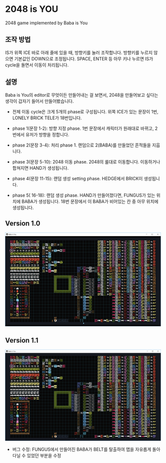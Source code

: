 # 2048 is YOU
2048 game implemented by Baba is You

## 조작 방법
IS가 위쪽 ICE 바로 아래 줄에 있을 때, 방향키를 눌러 조작합니다. 방향키를 누르지 않으면 기본값인 DOWN으로 조정됩니다. SPACE, ENTER 등 아무 키나 누르면 IS가 cycle을 돌면서 이동이 처리됩니다.

## 설명
Baba is You의 editor로 무엇이든 만들어내는 걸 보면서, 2048을 만들어보고 싶다는 생각이 갑자기 들어서 만들어봤습니다.
- 전체 이동 cycle은 크게 5개의 phase로 구성됩니다. 위쪽 ICE가 있는 문장이 1번, LONELY BRICK TELE가 18번입니다.

- phase 1(문장 1-2): 방향 지정 phase. 1번 문장에서 캐릭터가 원래대로 바뀌고, 2번에서 유저가 방향을 정합니다.

- phase 2(문장 3-4): 처리 phase 1. 랜덤으로 2(BABA)를 만들었던 흔적들을 지웁니다.

- phase 3(문장 5-10): 2048 이동 phase. 2048의 룰대로 이동합니다. 이동하거나 합쳐지면 HAND가 생성됩니다.

- phase 4(문장 11-15): 랜덤 생성 setting phase. HEDGE에서 BRICK이 생성됩니다.

- phase 5( 16-18): 랜덤 생성 phase. HAND가 만들어졌다면, FUNGUS가 있는 위치에 BABA가 생성됩니다. 18번 문장에서 이 BABA가 비어있는 칸 중 아무 위치에 생성됩니다.

## Version 1.0
![2048 is you Version 1.0](/ver-1.0.png)

## Version 1.1
![2048 is you Version 1.1](/ver-1.1.png)
- 버그 수정: FUNGUS에서 만들어진 BABA가 BELT를 탈출하여 맵을 자유롭게 돌아다닐 수 있었던 부분을 수정
